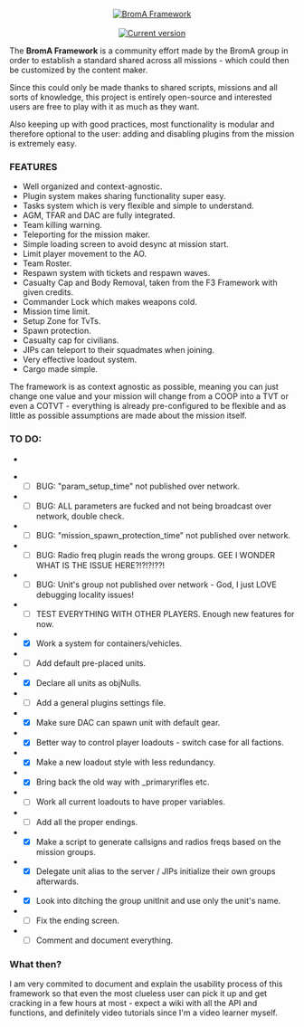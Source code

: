 <p align="center">
  <a href="https://github.com/Neefay/BromA-A3-Framework-Mark3">
   <img src="http://puu.sh/eDbHl/2cd8db6b43.png" alt="BromA Framework">
  </a>
   <br/><br/>
  <a href="https://github.com/Neefay/BromA-A3-Framework-Mark3/commits/master">
    <img src="https://img.shields.io/badge/build-00032-orange.svg" alt="Current version">
  </a>
</p>

The **BromA Framework** is a community effort made by the BromA group in order to establish a standard shared across all missions - which could then be customized by the content maker.

Since this could only be made thanks to shared scripts, missions and all sorts of knowledge, this project is entirely open-source and interested users are free to play with it as much as they want.

Also keeping up with good practices, most functionality is modular and therefore optional to the user: adding and disabling plugins from the mission is extremely easy.

### FEATURES
*	Well organized and context-agnostic.
*	Plugin system makes sharing functionality super easy.
*	Tasks system which is very flexible and simple to understand.
*	AGM, TFAR and DAC are fully integrated.
*	Team killing warning.
*	Teleporting for the mission maker.
*	Simple loading screen to avoid desync at mission start.
*	Limit player movement to the AO.
*	Team Roster.
*	Respawn system with tickets and respawn waves.
*	Casualty Cap and Body Removal, taken from the F3 Framework with given credits.
*	Commander Lock which makes weapons cold.
*	Mission time limit.
*	Setup Zone for TvTs.
*	Spawn protection.
*	Casualty cap for civilians.
*	JIPs can teleport to their squadmates when joining.
*	Very effective loadout system.
*	Cargo made simple.

The framework is as context agnostic as possible, meaning you can just change one value and your mission will change from a COOP into a TVT or even a COTVT - everything is already pre-configured to be flexible and as little as possible assumptions are made about the mission itself.

### TO DO:
-
*	- [ ] BUG: "param_setup_time" not published over network.
*	- [ ] BUG: ALL parameters are fucked and not being broadcast over network, double check.
*	- [ ] BUG: "mission_spawn_protection_time" not published over network.
*	- [ ] BUG: Radio freq plugin reads the wrong groups. GEE I WONDER WHAT IS THE ISSUE HERE?!?!?!??!
*	- [ ] BUG: Unit's group not published over network - God, I just LOVE debugging locality issues!
*	- [ ] TEST EVERYTHING WITH OTHER PLAYERS. Enough new features for now.
*	- [X] Work a system for containers/vehicles.
*	- [ ] Add default pre-placed units.
*	- [X] Declare all units as objNulls.
*	- [ ] Add a general plugins settings file.
*	- [X] Make sure DAC can spawn unit with default gear.
*	- [X] Better way to control player loadouts - switch case for all factions.
*	- [X] Make a new loadout style with less redundancy.
*	- [X] Bring back the old way with _primaryrifles etc.
*	- [ ] Work all current loadouts to have proper variables.
*	- [ ] Add all the proper endings.
*	- [X] Make a script to generate callsigns and radios freqs based on the mission groups.
*	- [X] Delegate unit alias to the server / JIPs initialize their own groups afterwards.
*	- [X] Look into ditching the group unitInit and use only the unit's name.
*	- [ ] Fix the ending screen.
*	- [ ] Comment and document everything.

### What then?

I am very commited to document and explain the usability process of this framework so that even the most clueless user can pick it up and get cracking in a few hours at most - expect a wiki with all the API and functions, and definitely video tutorials since I'm a video learner myself.
